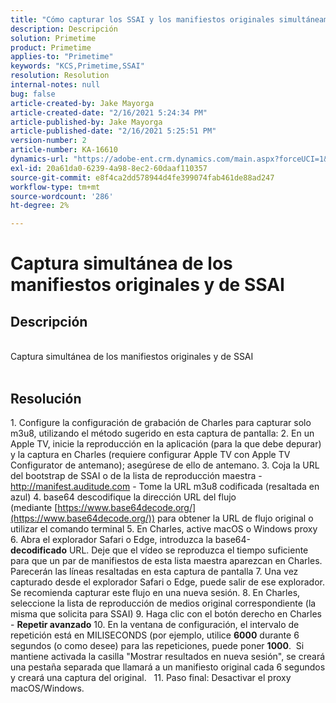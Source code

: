 ```yaml
---
title: "Cómo capturar los SSAI y los manifiestos originales simultáneamente"
description: Descripción
solution: Primetime
product: Primetime
applies-to: "Primetime"
keywords: "KCS,Primetime,SSAI"
resolution: Resolution
internal-notes: null
bug: false
article-created-by: Jake Mayorga
article-created-date: "2/16/2021 5:24:34 PM"
article-published-by: Jake Mayorga
article-published-date: "2/16/2021 5:25:51 PM"
version-number: 2
article-number: KA-16610
dynamics-url: "https://adobe-ent.crm.dynamics.com/main.aspx?forceUCI=1&pagetype=entityrecord&etn=knowledgearticle&id=fd0d47d2-7b70-eb11-a812-00224809a536"
exl-id: 20a61da0-6239-4a98-8ec2-60daaf110357
source-git-commit: e8f4ca2dd578944d4fe399074fab461de88ad247
workflow-type: tm+mt
source-wordcount: '286'
ht-degree: 2%

---
```


# Captura simultánea de los manifiestos originales y de SSAI

## Descripción

<br>Captura simultánea de los manifiestos originales y de SSAI<br><br>



## Resolución




1. Configure la configuración de grabación de Charles para capturar solo m3u8, utilizando el método sugerido en esta captura de pantalla: 2. En un Apple TV, inicie la reproducción en la aplicación (para la que debe depurar) y la captura en Charles (requiere configurar Apple TV con Apple TV Configurator de antemano); asegúrese de ello de antemano.  3. Coja la URL del bootstrap de SSAI o de la lista de reproducción maestra -http://manifest.auditude.com - Tome la URL m3u8 codificada (resaltada en azul) 4. base64 descodifique la dirección URL del flujo (mediante [https://www.base64decode.org/](https://www.base64decode.org/)) para obtener la URL de flujo original o utilizar el comando terminal 5. En Charles, active macOS o Windows proxy 6. Abra el explorador Safari o Edge, introduzca la base64-<b>decodificado</b> URL. Deje que el vídeo se reproduzca el tiempo suficiente para que un par de manifiestos de esta lista maestra aparezcan en Charles. Parecerán las líneas resaltadas en esta captura de pantalla 7. Una vez capturado desde el explorador Safari o Edge, puede salir de ese explorador. Se recomienda capturar este flujo en una nueva sesión.  8. En Charles, seleccione la lista de reproducción de medios original correspondiente (la misma que solicita para SSAI) 9. Haga clic con el botón derecho en Charles - <b>Repetir avanzado</b>  10. En la ventana de configuración, el intervalo de repetición está en MILISECONDS (por ejemplo, utilice <b>6000</b> durante 6 segundos (o como desee) para las repeticiones, puede poner <b>1000</b>.  Si mantiene activada la casilla &quot;Mostrar resultados en nueva sesión&quot;, se creará una pestaña separada que llamará a un manifiesto original cada 6 segundos y creará una captura del original.   11. Paso final: Desactivar el proxy macOS/Windows.
